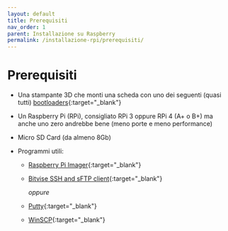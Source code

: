 ```yaml
---
layout: default
title: Prerequisiti
nav_order: 1
parent: Installazione su Raspberry
permalink: /installazione-rpi/prerequisiti/
---
```


# Prerequisiti

* Una stampante 3D che monti una scheda con uno dei seguenti (quasi tutti) [bootloaders](https://github.com/KevinOConnor/klipper/blob/master/docs/Bootloaders.md){:target="_blank"}

* Un Raspberry Pi (RPi), consigliato RPi 3 oppure RPi 4 (A+ o B+) ma anche uno zero andrebbe bene (meno porte e meno performance)

* Micro SD Card (da almeno 8Gb)

* Programmi utili:
  * [Raspberry Pi Imager](https://www.raspberrypi.org/software/){:target="_blank"}
  * [Bitvise SSH and sFTP client](https://www.bitvise.com/ssh-client-download){:target="_blank"}

     _oppure_

  * [Putty](https://www.chiark.greenend.org.uk/~sgtatham/putty/latest.html){:target="_blank"}
  * [WinSCP](https://winscp.net/eng/download.php){:target="_blank"}
